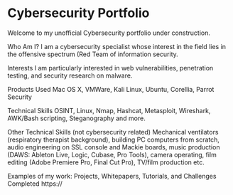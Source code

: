 # Cybersecurity Portfolio

Welcome to my unofficial Cybersecurity portfolio under construction. 

Who Am I?
    I am a cybersecurity specialist whose interest in the field lies in the offensive spectrum (Red Team of information security. 

Interests
    I am particularly interested in web vulnerabilities, penetration testing, and security research on malware.

Products Used
    Mac OS X, VMWare, Kali Linux, Ubuntu, Corellia, Parrot Security

Technical Skills
    OSINT, Linux, Nmap, Hashcat, Metasploit, Wireshark, AWK/Bash scripting, Steganography and more.

Other Technical Skills (not cybersecurity related)
    Mechanical ventilators (respiratory therapist background), building PC computers from scratch, audio engineering on SSL console and Mackie boards, music production (DAWS: Ableton Live, Logic, Cubase, Pro Tools), camera operating, film editing (Adobe Premiere Pro, Final Cut Pro), TV/film production etc.

Examples of my work: Projects, Whitepapers, Tutorials, and Challenges Completed
    https://